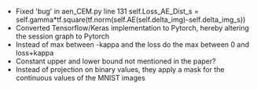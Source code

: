 - Fixed 'bug' in aen_CEM.py line 131 self.Loss_AE_Dist_s = self.gamma*tf.square(tf.norm(self.AE(self.delta_img)-self.delta_img_s))
- Converted Tensorflow/Keras implementation to Pytorch, hereby altering the session graph to Pytorch
- Instead of max between -kappa and the loss do the max between 0 and loss+kappa
- Constant upper and lower bound not mentioned in the paper?
- Instead of projection on binary values, they apply a mask for the continuous values of the MNIST images
